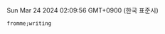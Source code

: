 <!--TIMELINE BEGIN tags='fromme;writing'--><div class="timeline"></div><div class="timeline-rendered">Sun Mar 24 2024 02:09:56 GMT+0900 (한국 표준시)</div><!--TIMELINE END-->


```timeline
fromme;writing
```
